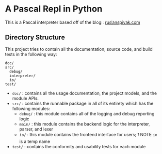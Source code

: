 # A Pascal Repl in Python

  This is a Pascal interpreter based off of the blog : [ruslanspivak.com](https://ruslanspivak.com/lsbasi-part1/)

## Directory Structure

  This project tries to contain all the documentation, source code, and build tests in the following way:

  ```
  doc/
  src/
    debug/
    interpreter/
    io/
  test/		
  ```

  - `doc/` : contains all the usage documentation, the project models, and the module APIs.
  - `src/` : contains the runnable package in all of its entirety which has the following modules:
    - `debug/` : this module contains all of the logging and debug reporting logic
    - `main/` : this module contains the backend logic for the interpreter, parser, and lexer 
    - `io/` : this module contains the frontend interface for users; :exclamation: NOTE `io` is a temp name
  - `test/` : contains the conformity and usability tests for each module

